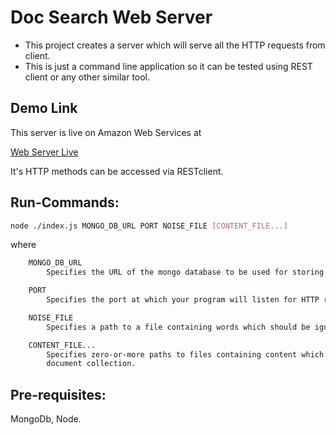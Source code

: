 # Doc Search Web Server
* This project creates a server which will serve all the HTTP requests from client.
* This is just a command line application so it can be tested using REST client or any other similar tool.

## Demo Link

This server is live on Amazon Web Services at 

[Web Server Live](http://3.16.149.228:1235/docs)

It's HTTP methods can be accessed via RESTclient.

## Run-Commands:
```bash
node ./index.js MONGO_DB_URL PORT NOISE_FILE [CONTENT_FILE...]
```

where
```bash
    MONGO_DB_URL
        Specifies the URL of the mongo database to be used for storing document information.

    PORT
        Specifies the port at which your program will listen for HTTP requests.

    NOISE_FILE
        Specifies a path to a file containing words which should be ignored within document content and searches.

    CONTENT_FILE...
        Specifies zero-or-more paths to files containing content which should be used for initializing the
        document collection.
```

## Pre-requisites:
MongoDb, Node.